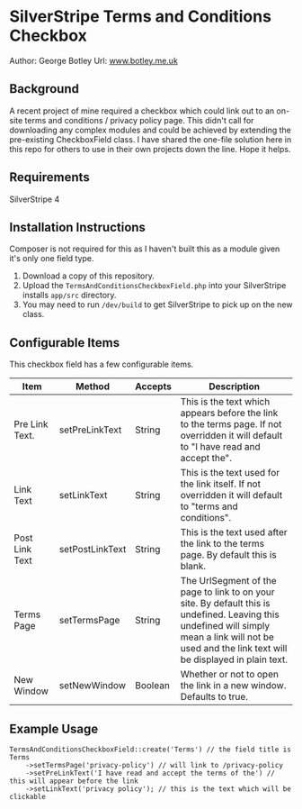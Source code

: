 # SilverStripe Terms and Conditions Checkbox

Author: George Botley 
Url:    www.botley.me.uk

## Background

A recent project of mine required a checkbox which could link out to an on-site terms and conditions / privacy policy page. This didn't call for downloading any complex modules and could be achieved by extending the pre-existing CheckboxField class. I have shared the one-file solution here in this repo for others to use in their own projects down the line. Hope it helps.

## Requirements

SilverStripe 4

## Installation Instructions

Composer is not required for this as I haven't built this as a module given it's only one field type. 

1. Download a copy of this repository.
2. Upload the `TermsAndConditionsCheckboxField.php` into your SilverStripe installs `app/src` directory. 
3. You may need to run `/dev/build` to get SilverStripe to pick up on the new class.

## Configurable Items

This checkbox field has a few configurable items. 

| Item           | Method          | Accepts | Description                                                                                                                                                                                          |
|----------------|-----------------|---------|------------------------------------------------------------------------------------------------------------------------------------------------------------------------------------------------------|
| Pre Link Text.            | setPreLinkText        | String  | This is the text which appears before the link to the terms page. If not overridden it will default to "I have read and accept the".                                                                 |
| Link Text      | setLinkText     | String  | This is the text used for the link itself. If not overridden it will default to "terms and conditions".                                                                                              |
| Post Link Text | setPostLinkText | String  | This is the text used after the link to the terms page. By default this is blank.                                                                                                                    |
| Terms Page     | setTermsPage    | String  | The UrlSegment of the page to link to on your site. By default this is undefined. Leaving this undefined will simply mean a link will not be used and the link text will be displayed in plain text. |
| New Window     | setNewWindow    | Boolean | Whether or not to open the link in a new window. Defaults to true.                                                                                                                                   |
## Example Usage

```
TermsAndConditionsCheckboxField::create('Terms') // the field title is Terms
    ->setTermsPage('privacy-policy') // will link to /privacy-policy
    ->setPreLinkText('I have read and accept the terms of the') // this will appear before the link
    ->setLinkText('privacy policy'); // this is the text which will be clickable
```
